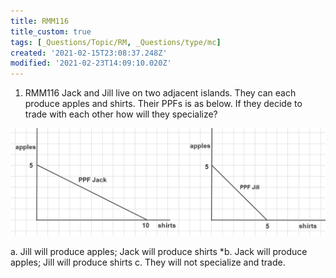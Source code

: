 ```yaml
---
title: RMM116
title_custom: true
tags: [_Questions/Topic/RM, _Questions/type/mc]
created: '2021-02-15T23:08:37.248Z'
modified: '2021-02-23T14:09:10.020Z'
---
```


1. RMM116 Jack and Jill live on two adjacent islands. They can each produce apples and shirts. Their PPFs  is as below.  If they decide to trade with each other how will they specialize?

![](../attachments/RMM116.png)

a. Jill will produce apples; Jack will produce shirts
*b. Jack will produce apples; Jill will produce shirts
c. They will not specialize and trade.
 
